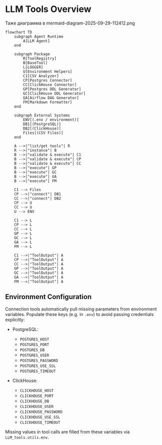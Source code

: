 # LLM Tools Overview
Таже диаграмма в mermaid-diagram-2025-09-29-112412.png
```mermaid
flowchart TD
    subgraph Agent Runtime
        A[LLM Agent]
    end

    subgraph Package
        R[ToolRegistry]
        B[BaseTool]
        L[LOGGER]
        U[Environment Helpers]
        C1[CSV Analyzer]
        CP[Postgres Connector]
        CC[ClickHouse Connector]
        GP[Postgres DDL Generator]
        GC[ClickHouse DDL Generator]
        GA[Airflow DAG Generator]
        FM[Markdown Formatter]
    end

    subgraph External Systems
        ENV[(.env / environment)]
        DB1[(PostgreSQL)]
        DB2[(ClickHouse)]
        Files[(CSV Files)]
    end

    A -->|"list/get tools"| R
    R -->|"instance"| B
    B -->|"validate & execute"| C1
    B -->|"validate & execute"| CP
    B -->|"validate & execute"| CC
    B -->|"execute"| GP
    B -->|"execute"| GC
    B -->|"execute"| GA
    B -->|"execute"| FM

    C1 --> Files
    CP -->|"connect"| DB1
    CC -->|"connect"| DB2
    CP --> U
    CC --> U
    U --> ENV

    C1 --> L
    CP --> L
    CC --> L
    GP --> L
    GC --> L
    GA --> L
    FM --> L

    C1 -->|"ToolOutput"| A
    CP -->|"ToolOutput"| A
    CC -->|"ToolOutput"| A
    GP -->|"ToolOutput"| A
    GC -->|"ToolOutput"| A
    GA -->|"ToolOutput"| A
    FM -->|"ToolOutput"| A
```

## Environment Configuration

Connection tools automatically pull missing parameters from environment variables. Populate these keys (e.g. in `.env`) to avoid passing credentials explicitly:

- PostgreSQL:
  - `POSTGRES_HOST`
  - `POSTGRES_PORT`
  - `POSTGRES_DB`
  - `POSTGRES_USER`
  - `POSTGRES_PASSWORD`
  - `POSTGRES_USE_SSL`
  - `POSTGRES_TIMEOUT`

- ClickHouse:
  - `CLICKHOUSE_HOST`
  - `CLICKHOUSE_PORT`
  - `CLICKHOUSE_DB`
  - `CLICKHOUSE_USER`
  - `CLICKHOUSE_PASSWORD`
  - `CLICKHOUSE_USE_SSL`
  - `CLICKHOUSE_TIMEOUT`

Missing values in tool calls are filled from these variables via `LLM_tools.utils.env`.


